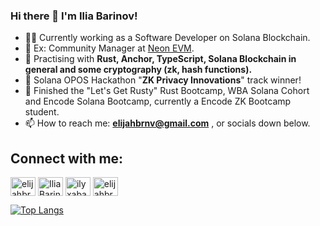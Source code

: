 ### Hi there 👋 I'm Ilia Barinov!

- 👷‍♀️ Currently working as a Software Developer on Solana Blockchain. 
- 🔭 Ex: Community Manager at [Neon EVM](https://neonevm.org/).
- 🌱 Practising with **Rust, Anchor, TypeScript, Solana Blockchain in general and some cryptography (zk, hash functions).**
- 🥇 Solana OPOS Hackathon "**ZK Privacy Innovations**" track winner!
- 🌅 Finished the "Let's Get Rusty" Rust Bootcamp, WBA Solana Cohort and Encode Solana Bootcamp, currently a Encode ZK Bootcamp student. 
- 📫 How to reach me: **elijahbrnv@gmail.com** , or socials down below.

## Connect with me:
<p align="left">
<a href="https://twitter.com/elijahbrnv" target="blank"><img align="center" src="https://cdn.jsdelivr.net/npm/simple-icons@3.0.1/icons/twitter.svg" alt="elijahbrnv" height="30" width="40" /></a>
<a href="https://www.linkedin.com/in/ilya-barinov-6b100b208/" target="blank"><img align="center" src="https://cdn.jsdelivr.net/npm/simple-icons@3.0.1/icons/linkedin.svg" alt="Ilia Barinov" height="30" width="40" /></a>
<a href="https://discordapp.com/users/386888887491887115" target="blank"><img align="center" src="https://cdn.jsdelivr.net/npm/simple-icons@3.0.1/icons/discord.svg" alt="ilyxabatko#6443" height="30" width="40" /></a>
<a href="https://t.me/elijahbrnv" target="blank"><img align="center" src="https://cdn.jsdelivr.net/npm/simple-icons@3.0.1/icons/telegram.svg" alt="elijahbrnv" height="30" width="40" /></a>
</p>

[![Top Langs](https://github-readme-stats.vercel.app/api/top-langs/?username=ilyxabatko&langs_count=4&layout=compact)](https://github.com/ilyxabatko/github-readme-stats)
